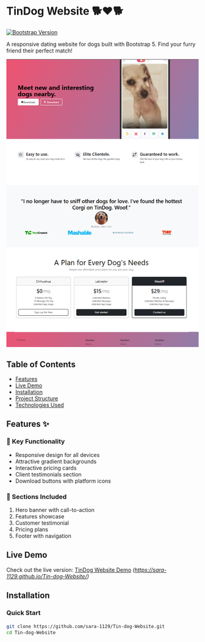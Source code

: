 # TinDog Website 🐕❤️🐕


[![Bootstrap Version](https://img.shields.io/badge/Bootstrap-5.3.5-purple.svg)](https://getbootstrap.com)

A responsive dating website for dogs built with Bootstrap 5. Find your furry friend their perfect match!

![TinDog Website Preview](goal.png)

## Table of Contents
- [Features](#features)
- [Live Demo](#live-demo)
- [Installation](#installation)
- [Project Structure](#project-structure)
- [Technologies Used](#technologies-used)


## Features ✨

### 🐾 Key Functionality
- Responsive design for all devices
- Attractive gradient backgrounds
- Interactive pricing cards
- Client testimonials section
- Download buttons with platform icons

### 📱 Sections Included
1. Hero banner with call-to-action
2. Features showcase
3. Customer testimonial
4. Pricing plans
5. Footer with navigation

## Live Demo
Check out the live version: [TinDog Website Demo](#) *(https://sara-1129.github.io/Tin-dog-Website/)*

## Installation

### Quick Start
```bash
git clone https://github.com/sara-1129/Tin-dog-Website.git
cd Tin-dog-Website